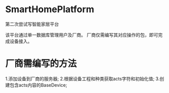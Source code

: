 # SmartHomePlatform
第二次尝试写智能家居平台

该平台通过单一数据库管理用户及厂商。
厂商仅需编写其对应操作的包，即可完成设备接入。

# 厂商需编写的方法
1.添加设备到厂商的服务器;
2.根据设备工程和种类获取acts字符和初始化值;
3.创建包含acts内容的BaseDevice;
